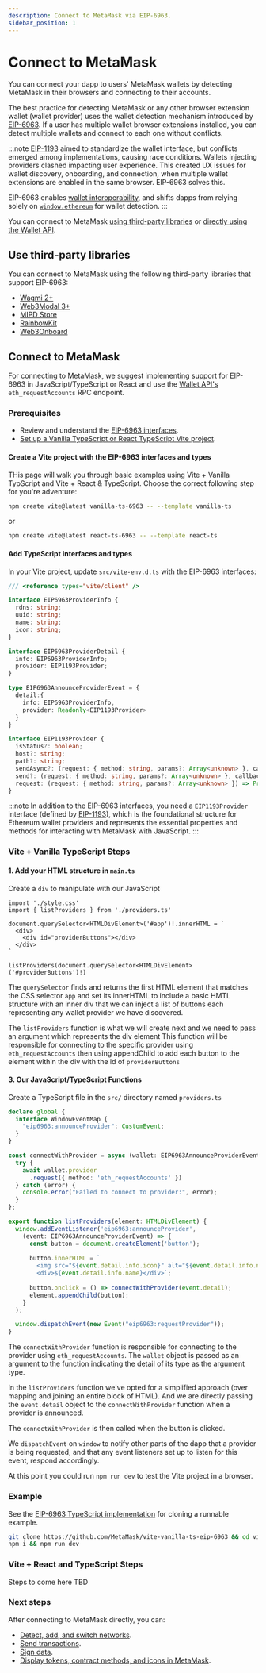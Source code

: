 ```yaml
---
description: Connect to MetaMask via EIP-6963.
sidebar_position: 1
---
```


# Connect to MetaMask

You can connect your dapp to users' MetaMask wallets by detecting MetaMask in their browsers and
connecting to their accounts.

The best practice for detecting MetaMask or any other browser extension wallet (wallet provider) uses the wallet detection mechanism introduced by [EIP-6963](https://eips.ethereum.org/EIPS/eip-6963). If a user has multiple wallet browser extensions installed, you can detect multiple wallets and connect to each one without conflicts.

:::note
[EIP-1193](https://eips.ethereum.org/EIPS/eip-1193) aimed to standardize the wallet interface, but conflicts emerged among implementations, causing race conditions. Wallets injecting providers clashed impacting user experience. This created UX issues for wallet discovery, onboarding, and connection, when multiple wallet extensions are enabled in the same browser. EIP-6963 solves this.

EIP-6963 enables [wallet interoperability](../../concepts/wallet-interoperability.md), and shifts
dapps from relying solely on [`window.ethereum`](detect-metamask.md) for wallet detection.
:::

You can connect to MetaMask [using third-party libraries](#use-third-party-libraries) or
[directly using the Wallet API](#connect-to-metamask-directly).

## Use third-party libraries

You can connect to MetaMask using the following third-party libraries that support EIP-6963:

- [Wagmi 2+](https://wagmi.sh)
- [Web3Modal 3+](https://docs.walletconnect.com/web3modal/about)
- [MIPD Store](https://github.com/wevm/mipd)
- [RainbowKit](https://www.rainbowkit.com)
- [Web3Onboard](https://onboard.blocknative.com)

## Connect to MetaMask

For connecting to MetaMask, we suggest implementing support for EIP-6963 in JavaScript/TypeScript or React and use the
[Wallet API's](../../concepts/wallet-api.md) `eth_requestAccounts` RPC endpoint. 

### Prerequisites

- Review and understand the [EIP-6963 interfaces](../../concepts/wallet-interoperability.md#eip-6963-interfaces).
- [Set up a Vanilla TypeScript or React TypeScript Vite project](https://v3.vitejs.dev/guide/#scaffolding-your-first-vite-project).

#### Create a Vite project with the EIP-6963 interfaces and types

THis page will walk you through basic examples using Vite + Vanilla TypScript and Vite + React & TypeScript. Choose the correct following step for you're adventure:

```bash title="Create a Vanilla JavaScript/TypeScript Vite project"
npm create vite@latest vanilla-ts-6963 -- --template vanilla-ts
```

or 

```bash title="Create a React JavaScript/TypeScript Vite project"
npm create vite@latest react-ts-6963 -- --template react-ts
```

#### Add TypeScript interfaces and types
In your Vite project, update `src/vite-env.d.ts` with the EIP-6963 interfaces:

```typescript title="vite-env.d.ts"
/// <reference types="vite/client" />

interface EIP6963ProviderInfo {
  rdns: string;
  uuid: string;
  name: string;
  icon: string;
}

interface EIP6963ProviderDetail {
  info: EIP6963ProviderInfo;
  provider: EIP1193Provider;
}

type EIP6963AnnounceProviderEvent = {
  detail:{
    info: EIP6963ProviderInfo,
    provider: Readonly<EIP1193Provider>
  }
}

interface EIP1193Provider {
  isStatus?: boolean;
  host?: string;
  path?: string;
  sendAsync?: (request: { method: string, params?: Array<unknown> }, callback: (error: Error | null, response: unknown) => void) => void
  send?: (request: { method: string, params?: Array<unknown> }, callback: (error: Error | null, response: unknown) => void) => void
  request: (request: { method: string, params?: Array<unknown> }) => Promise<unknown>
}
```

:::note
In addition to the EIP-6963 interfaces, you need a `EIP1193Provider` interface (defined by [EIP-1193](https://eips.ethereum.org/EIPS/eip-1193)), which is the foundational structure for Ethereum wallet providers and represents the essential properties and methods for interacting with MetaMask with JavaScript.
:::

### Vite + Vanilla TypeScript Steps

#### 1. Add your HTML structure in `main.ts`

Create a `div` to manipulate with our JavaScript

```tsx title="main.ts"
import './style.css'
import { listProviders } from './providers.ts'

document.querySelector<HTMLDivElement>('#app')!.innerHTML = `
  <div>
    <div id="providerButtons"></div>
  </div>
`

listProviders(document.querySelector<HTMLDivElement>('#providerButtons')!)
```

The `querySelector` finds and returns the first HTML element that matches the CSS selector `app` and set its innerHTML 
to include a basic HMTL structure with an inner div that we can inject a list of buttons each representing any wallet provider we have discovered.

The `listProviders` function is what we will create next and we need to pass an argument which represents the div element
This function will be responsible for connecting to the specific provider using `eth_requestAccounts`
then using appendChild to add each button to the element within the div with the id of `providerButtons`

#### 3. Our JavaScript/TypeScript Functions

Create a TypeScript file in the `src/` directory named `providers.ts`

```ts title="providers.ts"
declare global {
  interface WindowEventMap {
    "eip6963:announceProvider": CustomEvent;
  }
}

const connectWithProvider = async (wallet: EIP6963AnnounceProviderEvent['detail']) => {
  try {
    await wallet.provider
      .request({ method: 'eth_requestAccounts' })
  } catch (error) {
    console.error("Failed to connect to provider:", error);
  }
};

export function listProviders(element: HTMLDivElement) {
  window.addEventListener('eip6963:announceProvider',
    (event: EIP6963AnnounceProviderEvent) => {
      const button = document.createElement('button');
    
      button.innerHTML = `
        <img src="${event.detail.info.icon}" alt="${event.detail.info.name}" />
        <div>${event.detail.info.name}</div>`;
    
      button.onclick = () => connectWithProvider(event.detail);
      element.appendChild(button);
    }
  );

  window.dispatchEvent(new Event("eip6963:requestProvider"));
}
```

The `connectWithProvider` function is responsible for connecting to the provider using `eth_requestAccounts`.
The `wallet` object is passed as an argument to the function indicating the detail of its type as the argument type.

In the `listProviders` function we've opted for a simplified approach (over mapping and joining an entire block of HTML).
And we are directly passing the `event.detail` object to the `connectWithProvider` function when a provider is announced.

The `connectWithProvider` is then called when the button is clicked.

We `dispatchEvent` on `window` to notify other parts of the dapp that a provider is being requested, and that any event listeners set up to listen for this event, respond accordingly.

At this point you could run `npm run dev` to test the Vite project in a browser.

### Example

See the [EIP-6963 TypeScript implementation](https://github.com/MetaMask/vite-vanilla-ts-eip-6963)
for cloning a runnable example.

```bash title="Run the code"
git clone https://github.com/MetaMask/vite-vanilla-ts-eip-6963 && cd vite-vanilla-ts-eip-6963 &&
npm i && npm run dev
```

### Vite + React and TypeScript Steps

Steps to come here TBD

### Next steps

After connecting to MetaMask directly, you can:

- [Detect, add, and switch networks](../manage-networks).
- [Send transactions](../send-transactions.md).
- [Sign data](../sign-data/index.md).
- [Display tokens, contract methods, and icons in MetaMask](../display).
